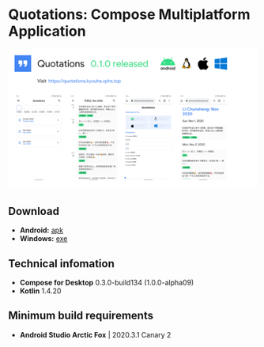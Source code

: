 # Quotations: Compose Multiplatform Application

![](assets/post.png)

## Download
* **Android:** [apk](https://github.com/Kyouha2020/Quotations/raw/master/release/android-release.apk)
* **Windows:** [exe](https://github.com/Kyouha2020/Quotations/raw/master/release/Quotations-0.1.0.exe)

## Technical infomation
* **Compose for Desktop** 0.3.0-build134 (1.0.0-alpha09)
* **Kotlin** 1.4.20

## Minimum build requirements
* **Android Studio Arctic Fox** | 2020.3.1 Canary 2